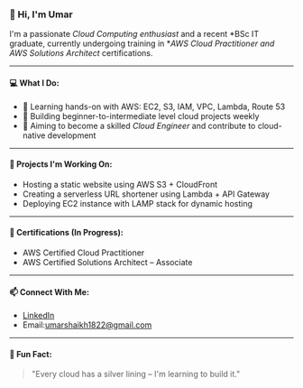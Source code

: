 ### 👋 Hi, I'm Umar

I'm a passionate *Cloud Computing enthusiast* and a recent *BSc IT graduate, currently undergoing training in **AWS Cloud Practitioner and AWS Solutions Architect* certifications.

---

#### 💻 What I Do:
- 🔧 Learning hands-on with AWS: EC2, S3, IAM, VPC, Lambda, Route 53
- 🚀 Building beginner-to-intermediate level cloud projects weekly
- 🎯 Aiming to become a skilled *Cloud Engineer* and contribute to cloud-native development

---

#### 📂 Projects I'm Working On:
- Hosting a static website using AWS S3 + CloudFront
- Creating a serverless URL shortener using Lambda + API Gateway
- Deploying EC2 instance with LAMP stack for dynamic hosting

---

#### 🏅 Certifications (In Progress):
- AWS Certified Cloud Practitioner
- AWS Certified Solutions Architect – Associate

---

#### 📫 Connect With Me:
- [LinkedIn](https://linkedin.com/in/your-link-here)
- Email:umarshaikh1822@gmail.com

---

#### 🧠 Fun Fact:
> "Every cloud has a silver lining – I'm learning to build it."
